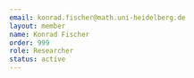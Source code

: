 ```yaml
---
email: konrad.fischer@math.uni-heidelberg.de
layout: member
name: Konrad Fischer
order: 999
role: Researcher
status: active
---
```


